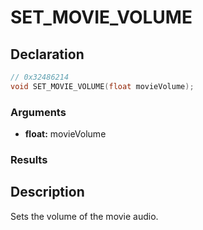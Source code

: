 # SET_MOVIE_VOLUME

## Declaration
```cpp
// 0x32486214
void SET_MOVIE_VOLUME(float movieVolume);
```

### Arguments
- **float:** movieVolume

### Results

## Description
Sets the volume of the movie audio.